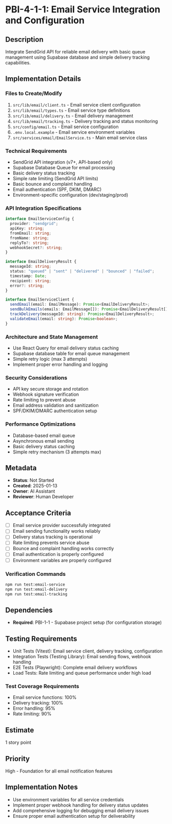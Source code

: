 # PBI-4-1-1: Email Service Integration and Configuration

## Description

Integrate SendGrid API for reliable email delivery with basic queue management
using Supabase database and simple delivery tracking capabilities.

## Implementation Details

### Files to Create/Modify

1. `src/lib/email/client.ts` - Email service client configuration
2. `src/lib/email/types.ts` - Email service type definitions
3. `src/lib/email/delivery.ts` - Email delivery management
4. `src/lib/email/tracking.ts` - Delivery tracking and status monitoring
5. `src/config/email.ts` - Email service configuration
6. `.env.local.example` - Email service environment variables
7. `src/services/email/EmailService.ts` - Main email service class

### Technical Requirements

- SendGrid API integration (v7+, API-based only)
- Supabase Database Queue for email processing
- Basic delivery status tracking
- Simple rate limiting (SendGrid API limits)
- Basic bounce and complaint handling
- Email authentication (SPF, DKIM, DMARC)
- Environment-specific configuration (dev/staging/prod)

### API Integration Specifications

```typescript
interface EmailServiceConfig {
  provider: "sendgrid";
  apiKey: string;
  fromEmail: string;
  fromName: string;
  replyTo?: string;
  webhookSecret?: string;
}

interface EmailDeliveryResult {
  messageId: string;
  status: "queued" | "sent" | "delivered" | "bounced" | "failed";
  timestamp: Date;
  recipient: string;
  error?: string;
}

interface EmailServiceClient {
  sendEmail(email: EmailMessage): Promise<EmailDeliveryResult>;
  sendBulkEmails(emails: EmailMessage[]): Promise<EmailDeliveryResult[]>;
  trackDelivery(messageId: string): Promise<EmailDeliveryResult>;
  validateEmail(email: string): Promise<boolean>;
}
```

### Architecture and State Management

- Use React Query for email delivery status caching
- Supabase database table for email queue management
- Simple retry logic (max 3 attempts)
- Implement proper error handling and logging

### Security Considerations

- API key secure storage and rotation
- Webhook signature verification
- Rate limiting to prevent abuse
- Email address validation and sanitization
- SPF/DKIM/DMARC authentication setup

### Performance Optimizations

- Database-based email queue
- Asynchronous email sending
- Basic delivery status caching
- Simple retry mechanism (3 attempts max)

## Metadata

- **Status**: Not Started
- **Created**: 2025-01-13
- **Owner**: AI Assistant
- **Reviewer**: Human Developer

## Acceptance Criteria

- [ ] Email service provider successfully integrated
- [ ] Email sending functionality works reliably
- [ ] Delivery status tracking is operational
- [ ] Rate limiting prevents service abuse
- [ ] Bounce and complaint handling works correctly
- [ ] Email authentication is properly configured
- [ ] Environment variables are properly configured

### Verification Commands

```bash
npm run test:email-service
npm run test:email-delivery
npm run test:email-tracking
```

## Dependencies

- **Required**: PBI-1-1 - Supabase project setup (for configuration storage)

## Testing Requirements

- Unit Tests (Vitest): Email service client, delivery tracking, configuration
- Integration Tests (Testing Library): Email sending flows, webhook handling
- E2E Tests (Playwright): Complete email delivery workflows
- Load Tests: Rate limiting and queue performance under high load

### Test Coverage Requirements

- Email service functions: 100%
- Delivery tracking: 100%
- Error handling: 95%
- Rate limiting: 90%

## Estimate

1 story point

## Priority

High - Foundation for all email notification features

## Implementation Notes

- Use environment variables for all service credentials
- Implement proper webhook handling for delivery status updates
- Add comprehensive logging for debugging email delivery issues
- Ensure proper email authentication setup for deliverability
